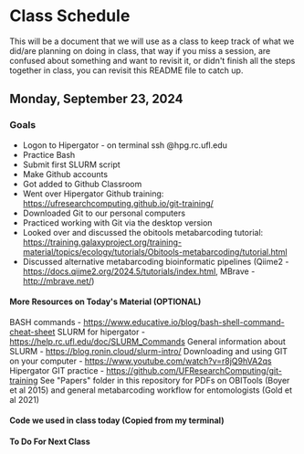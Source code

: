 # Class Schedule
This will be a document that we will use as a class to keep track of what we did/are planning on doing in class, that way if you miss a session, are confused about something and want to revisit it, or didn't finish all the steps together in class, you can revisit this README file to catch up.

## Monday, September 23, 2024
### Goals
* Logon to Hipergator - on terminal ssh <username>@hpg.rc.ufl.edu
* Practice Bash
* Submit first SLURM script
* Make Github accounts
* Got added to Github Classroom
* Went over Hipergator Github training: https://ufresearchcomputing.github.io/git-training/
* Downloaded Git to our personal computers
* Practiced working with Git via the desktop version
* Looked over and discussed the obitools metabarcoding tutorial: https://training.galaxyproject.org/training-material/topics/ecology/tutorials/Obitools-metabarcoding/tutorial.html
* Discussed alternative metabarcoding bioinformatic pipelines (Qiime2 - https://docs.qiime2.org/2024.5/tutorials/index.html, MBrave -http://mbrave.net/)

#### More Resources on Today's Material (OPTIONAL)
BASH commands - https://www.educative.io/blog/bash-shell-command-cheat-sheet
SLURM for hipergator - https://help.rc.ufl.edu/doc/SLURM_Commands
General information about SLURM - https://blog.ronin.cloud/slurm-intro/
Downloading and using GIT on your computer - https://www.youtube.com/watch?v=r8jQ9hVA2qs
Hipergator GIT practice - https://github.com/UFResearchComputing/git-training 
See "Papers" folder in this repository for PDFs on OBITools (Boyer et al 2015) and general metabarcoding workflow for entomologists (Gold et al 2021)

#### Code we used in class today (Copied from my terminal)

#### To Do For Next Class
